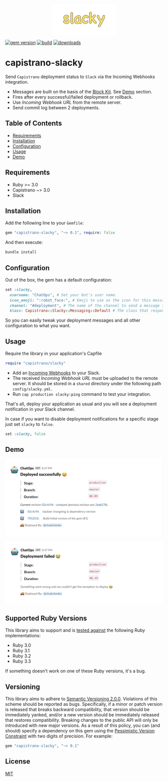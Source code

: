 <div align="center">
  <img align="center"
       height="100"
       title="capistrano-slacky logo"
       src="./assets/images/logo.svg">
</div>

[![gem version][9]][10]
[![build][1]][2]
[![downloads][11]][12]

# capistrano-slacky

Send `Capistrano` deployment status to `Slack` via the Incoming Webhooks integration.

- Messages are built on the basis of the [Block Kit][13]. See [Demo](#demo) section.
- Fires after every successful/failed deployment or rollback.
- Use _Incoming Webhook URL_ from the remote server.
- Send commit log between 2 deployments.

## Table of Contents

- [Requirements](#requirements)
- [Installation](#installation)
- [Configuration](#configuration)
- [Usage](#usage)
- [Demo](#demo)

## Requirements

- Ruby >= 3.0
- Capistrano ~> 3.0
- Slack

## Installation

Add the following line to your `Gemfile`:

```ruby
gem "capistrano-slacky", "~> 0.1", require: false
```

And then execute:

```bash
bundle install
```

## Configuration

Out of the box, the gem has a default configuration:

```ruby
set :slacky,
  username: "ChatOps", # Set your bot's user name.
  icon_emoji: ":robot_face:", # Emoji to use as the icon for this message.
  channel: "#deployment", # The name of the channel to send a message to.
  klass: Capistrano::Slacky::Messaging::Default # The class that responsible for creating a message.
```

So you can easily tweak your deployment messages and all other configuration to what you want.

## Usage

Require the library in your application's Capfile

```ruby
require "capistrano/slacky"
```

- Add an [Incoming Webhooks][4] to your Slack.
- The received _Incoming Webhook URL_ must be uploaded to the remote server. It should be stored in a `shared` directory under the following path `config/slacky.yml`.
- Run `cap production slacky:ping` command to test your integration.

That's all, deploy your application as usual and you will see a deployment notification in your Slack channel.

In case if you want to disable deployment notifications for a specific stage just set `slacky` to `false`.

```ruby
set :slacky, false
```

## Demo

![Deployed successfully][5]

![Reverted successfully][6]

## Supported Ruby Versions

This library aims to support and is [tested against][2] the following Ruby implementations:

- Ruby 3.0
- Ruby 3.1
- Ruby 3.2
- Ruby 3.3

If something doesn't work on one of these Ruby versions, it's a bug.

## Versioning

This library aims to adhere to [Semantic Versioning 2.0.0][4]. Violations of this scheme should be reported as bugs. Specifically, if a minor or patch version is released that breaks backward compatibility, that version should be immediately yanked, and/or a new version should be immediately released that restores compatibility. Breaking changes to the public API will only be introduced with new major versions. As a result of this policy, you can (and should) specify a dependency on this gem using the [Pessimistic Version Constraint][5] with two digits of precision. For example:

```ruby
gem "capistrano-slacky", "~> 0.1"
```

## License

[MIT][3]

[1]: https://github.com/chubchenko/capistrano-slacky/actions/workflows/build.yml/badge.svg
[2]: https://github.com/chubchenko/capistrano-slacky/actions/workflows/build.yml
[3]: https://choosealicense.com/licenses/mit
[4]: https://api.slack.com/messaging/webhooks
[5]: ./assets/images/deployed_successfully.jpg
[6]: ./assets/images/deployment_failed.jpg
[7]: ./assets/images/reverted_successfully.jpg
[8]: ./assets/images/rollback_failed.jpg
[9]: https://badge.fury.io/rb/capistrano-slacky.svg
[10]: https://badge.fury.io/rb/capistrano-slacky
[11]: https://img.shields.io/gem/dt/capistrano-slacky
[12]: https://rubygems.org/gems/capistrano-slacky
[13]: https://api.slack.com/block-kit
